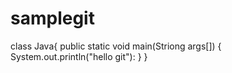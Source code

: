 # samplegit
class Java{
public static void main(Striong args[])
  {
System.out.println("hello git"):
   }
 }

